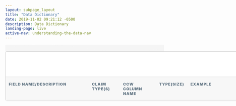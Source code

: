 ```yaml
---
layout: subpage_layout
title: "Data Dictionary"
date: 2019-11-02 09:21:12 -0500
description: Data Dictionary
landing-page: live
active-nav: understanding-the-data-nav
---
```


<style>
  .bg-light-grey {
    background-color: #f5f5f5;
  }

  .sticky {
    position: fixed;
    top: 90px;
    left: 5%;
  }

  #scroll-to-top {
    position: fixed;
    bottom: 20px;
    right: 20px;
    z-index: 2;
    background-color: #323A45;
    padding: 16px;
    border-radius: 50%;
    padding: 13px 17px;
    color: white;
    cursor: pointer;
    display: none;
  }

  .show {
    display: block !important;
  }

  .data-dictionary__wrapper {
    width: 90vw;
    margin: 0 auto;
    background-color: white;
    border-radius: 5px;
    border: 1px solid #CCCCCC;
  }

  .header-meta-data {
    display: flex;
    align-items: center;
    padding: 10px 20px;
    height: 60px;
    border-bottom: 1px solid #CCCCCC;
  }

  .header-meta-data .definition-count {
    font-size: 20px;
    font-weight: 600;
  }

  .column-headers {
    text-transform: uppercase;
    display: flex;
    font-size: 13px;
    background-color: #F7F7F7;
    font-weight: 900;
    font-size: 12px;
    line-height: 15px;
    letter-spacing: 1px;
    text-transform: uppercase;
    color: #667987;
  }

  .column-headers>div {
    padding: 15px 10px;
  }

  .section-title {
    font-family: 'Montserrat';
    font-style: normal;
    background-color: #727f8f;
    font-size: 12px;
    line-height: 14px;
    font-weight: 700;
    letter-spacing: 1px;
    color: white;
    text-align: left;
    padding: 10px 15px;
    text-transform: uppercase
  }

  .column-headers .field-name-desc {
    width: 31%;
  }

  .claim-type {
    width: 10%;
  }

  .ccw-column-name {
    width: 12%;
  }

  .type-size {
    width: 10%;
  }

  .example {
    width: 34%;
    padding: 15px;
  }

  .definition {
    display: flex;
  }

  .definition-example__wrapper {
    display: flex;
  }

  .definition-example__wrapper .example {
    width: 37%;
    display: flex;
    margin: 0;
  }

  .definition-example__wrapper .example .number-marker {
    margin-left: -15px;
  }

  .number-marker {
    display: inline-flex;
    width: 20px;
    height: 20px;
    background-color: #0179C9;
    color: white;
    border-radius: 10px;
    justify-content: center;
    align-items: center;
    font-size: 12px;
    letter-spacing: -1px;
  }

  .definition__wrapper {
    display: block;
    width: 63%;
  }

  .definition__wrapper>div:not(:nth-child(1)) {
    border-top: 1px solid #CCCCCC;
  }

  .definition>div {
    padding: 15px;
  }

  .definition .field-name-desc__wrapper {
    width: 49%;
    margin-left: 15px;
  }

  .definition .field-name-desc__wrapper .field-name {
    font-weight: bold;
  }

  .definition .field-name-desc__wrapper .field-name .number-marker {
    margin-left: -25px;
    position: absolute;
  }

  .definition .claim-type {
    width: 16%;
  }

  .definition .ccw-column-name {
    width: 19%;
  }

  .definition .type-size {
    width: 16%;
  }

  .blue-highlight {
    background-color: #BBEFFF;
  }

  .red-highlight {
    background-color: #FFCACD;
  }
</style>

<script src="assets/js/data-dictionary-parser.js"></script>

<section class="bg-light-grey page-section py-5" role="main" id="Top">
  <svg class="shape-divider" preserveAspectRatio="xMidYMin slice" version="1.1" xmlns="http://www.w3.org/2000/svg"
    xmlns:xlink="http://www.w3.org/1999/xlink" x="0px" y="0px" viewBox="0 0 1034.2 43.8"
    style="enable-background:new 0 0 1034.2 43.8;" xml:space="preserve" alt="divider">
    <path fill="#f5f5f5" d="M0,21.3c0,0,209.3-48,517.1,0s517.1,0,517.1,0v22.5H0V21.3z" />
  </svg>
  <div class='data-dictionary__wrapper'>
    <div class='header'>
      <div class='header-meta-data'>
        <div class='definition-count'></div>
      </div>
      <div class='column-headers'>
        <div class='field-name-desc'>field name/description</div>
        <div class='claim-type'>claim type(s)</div>
        <div class='ccw-column-name'>ccw column name</div>
        <div class='type-size'>type(size)</div>
        <div class='example'>example</div>
      </div>
    </div>
    <div id="data_dictionary"></div>
  </div>
</section>